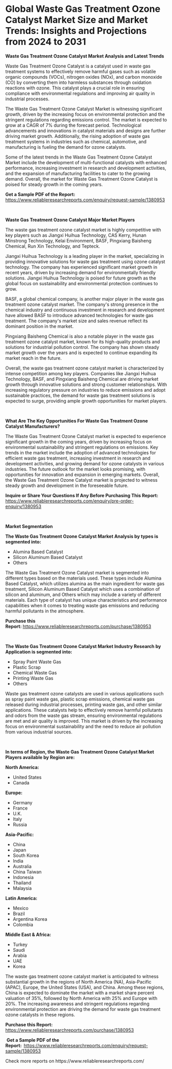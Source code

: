 <p><h1>Global Waste Gas Treatment Ozone Catalyst Market Size and Market Trends: Insights and Projections from 2024 to 2031</h1></p><p><strong>Waste Gas Treatment Ozone Catalyst Market Analysis and Latest Trends</strong></p>
<p><p>Waste Gas Treatment Ozone Catalyst is a catalyst used in waste gas treatment systems to effectively remove harmful gases such as volatile organic compounds (VOCs), nitrogen oxides (NOx), and carbon monoxide (CO) by converting them into harmless substances through oxidation reactions with ozone. This catalyst plays a crucial role in ensuring compliance with environmental regulations and improving air quality in industrial processes.</p><p>The Waste Gas Treatment Ozone Catalyst Market is witnessing significant growth, driven by the increasing focus on environmental protection and the stringent regulations regarding emissions control. The market is expected to grow at a CAGR of 7% during the forecast period. Technological advancements and innovations in catalyst materials and designs are further driving market growth. Additionally, the rising adoption of waste gas treatment systems in industries such as chemical, automotive, and manufacturing is fueling the demand for ozone catalysts.</p><p>Some of the latest trends in the Waste Gas Treatment Ozone Catalyst Market include the development of multi-functional catalysts with enhanced performance, increasing investment in research and development activities, and the expansion of manufacturing facilities to cater to the growing demand. Overall, the market for Waste Gas Treatment Ozone Catalyst is poised for steady growth in the coming years.</p></p>
<p><strong>Get a Sample PDF of the Report:&nbsp;</strong> <a href="https://www.reliableresearchreports.com/enquiry/request-sample/1380953">https://www.reliableresearchreports.com/enquiry/request-sample/1380953</a></p>
<p>&nbsp;</p>
<p><strong>Waste Gas Treatment Ozone Catalyst Major Market Players</strong></p>
<p><p>The waste gas treatment ozone catalyst market is highly competitive with key players such as Jiangxi Huihua Technology, CAS Kerry, Hunan Minstrong Technology, Kelai Environment, BASF, Pingxiang Baisheng Chemical, Run Xin Technology, and Tepteck. </p><p>Jiangxi Huihua Technology is a leading player in the market, specializing in providing innovative solutions for waste gas treatment using ozone catalyst technology. The company has experienced significant market growth in recent years, driven by increasing demand for environmentally friendly solutions. Jiangxi Huihua Technology is poised for future growth as the global focus on sustainability and environmental protection continues to grow.</p><p>BASF, a global chemical company, is another major player in the waste gas treatment ozone catalyst market. The company's strong presence in the chemical industry and continuous investment in research and development have allowed BASF to introduce advanced technologies for waste gas treatment. The company's market size and sales revenue reflect its dominant position in the market.</p><p>Pingxiang Baisheng Chemical is also a notable player in the waste gas treatment ozone catalyst market, known for its high-quality products and solutions for industrial pollution control. The company has shown steady market growth over the years and is expected to continue expanding its market reach in the future.</p><p>Overall, the waste gas treatment ozone catalyst market is characterized by intense competition among key players. Companies like Jiangxi Huihua Technology, BASF, and Pingxiang Baisheng Chemical are driving market growth through innovative solutions and strong customer relationships. With increasing regulatory pressure on industries to reduce emissions and adopt sustainable practices, the demand for waste gas treatment solutions is expected to surge, providing ample growth opportunities for market players.</p></p>
<p>&nbsp;</p>
<p><strong>What Are The Key Opportunities For Waste Gas Treatment Ozone Catalyst Manufacturers?</strong></p>
<p><p>The Waste Gas Treatment Ozone Catalyst market is expected to experience significant growth in the coming years, driven by increasing focus on environmental sustainability and stringent regulations on emissions. Key trends in the market include the adoption of advanced technologies for efficient waste gas treatment, increasing investment in research and development activities, and growing demand for ozone catalysts in various industries. The future outlook for the market looks promising, with opportunities for innovation and expansion in emerging markets. Overall, the Waste Gas Treatment Ozone Catalyst market is projected to witness steady growth and development in the foreseeable future.</p></p>
<p><strong>Inquire or Share Your Questions If Any Before Purchasing This Report:</strong> <a href="https://www.reliableresearchreports.com/enquiry/pre-order-enquiry/1380953">https://www.reliableresearchreports.com/enquiry/pre-order-enquiry/1380953</a></p>
<p>&nbsp;</p>
<p><strong>Market Segmentation</strong></p>
<p><strong>The Waste Gas Treatment Ozone Catalyst Market Analysis by types is segmented into:</strong></p>
<p><ul><li>Alumina Based Catalyst</li><li>Silicon Aluminum Based Catalyst</li><li>Others</li></ul></p>
<p><p>The Waste Gas Treatment Ozone Catalyst market is segmented into different types based on the materials used. These types include Alumina Based Catalyst, which utilizes alumina as the main ingredient for waste gas treatment, Silicon Aluminum Based Catalyst which uses a combination of silicon and aluminum, and Others which may include a variety of different materials. Each type of catalyst has unique characteristics and performance capabilities when it comes to treating waste gas emissions and reducing harmful pollutants in the atmosphere.</p></p>
<p><strong>Purchase this Report:&nbsp;</strong><a href="https://www.reliableresearchreports.com/purchase/1380953">https://www.reliableresearchreports.com/purchase/1380953</a></p>
<p>&nbsp;</p>
<p><strong>The Waste Gas Treatment Ozone Catalyst Market Industry Research by Application is segmented into:</strong></p>
<p><ul><li>Spray Paint Waste Gas</li><li>Plastic Scrap</li><li>Chemical Waste Gas</li><li>Printing Waste Gas</li><li>Others</li></ul></p>
<p><p>Waste gas treatment ozone catalysts are used in various applications such as spray paint waste gas, plastic scrap emissions, chemical waste gas released during industrial processes, printing waste gas, and other similar applications. These catalysts help to effectively remove harmful pollutants and odors from the waste gas stream, ensuring environmental regulations are met and air quality is improved. This market is driven by the increasing focus on environmental sustainability and the need to reduce air pollution from various industrial sources.</p></p>
<p>&nbsp;</p>
<p><strong>In terms of Region, the Waste Gas Treatment Ozone Catalyst Market Players available by Region are:</strong></p>
<p>
    <p> <strong> North America: </strong>
        <ul>
            <li>United States</li>
            <li>Canada</li>
        </ul>
        </p> 
    <p> <strong> Europe: </strong>
        <ul>
            <li>Germany</li>
            <li>France</li>
            <li>U.K.</li>
            <li>Italy</li>
            <li>Russia</li>
        </ul>
        </p> 
    <p> <strong> Asia-Pacific: </strong>
        <ul>
            <li>China</li>
            <li>Japan</li>
            <li>South Korea</li>
            <li>India</li>
            <li>Australia</li>
            <li>China Taiwan</li>
            <li>Indonesia</li>
            <li>Thailand</li>
            <li>Malaysia</li>
        </ul>
        </p> 
    <p> <strong> Latin America: </strong>
        <ul>
            <li>Mexico</li>
            <li>Brazil</li>
            <li>Argentina Korea</li>
            <li>Colombia</li>
        </ul>
        </p> 
    <p> <strong> Middle East & Africa: </strong>
        <ul>
            <li>Turkey</li>
            <li>Saudi</li>
            <li>Arabia</li>
            <li>UAE</li>
            <li>Korea</li>
        </ul>
    </p>
    </p>
<p><p>The waste gas treatment ozone catalyst market is anticipated to witness substantial growth in the regions of North America (NA), Asia-Pacific (APAC), Europe, the United States (USA), and China. Among these regions, China is expected to dominate the market with a market share percent valuation of 35%, followed by North America with 25% and Europe with 20%. The increasing awareness and stringent regulations regarding environmental protection are driving the demand for waste gas treatment ozone catalysts in these regions.</p></p>
<p><strong>Purchase this Report: </strong><a href="https://www.reliableresearchreports.com/purchase/1380953">https://www.reliableresearchreports.com/purchase/1380953</a></p>
<p>&nbsp;<strong>Get a Sample PDF of the Report:&nbsp;&nbsp;</strong><a href="https://www.reliableresearchreports.com/enquiry/request-sample/1380953">https://www.reliableresearchreports.com/enquiry/request-sample/1380953</a></p>
<p><strong></strong></p>
<p>Check more reports on https://www.reliableresearchreports.com/</p>